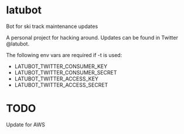 # latubot
Bot for ski track maintenance updates

A personal project for hacking around. Updates can be found in Twitter @latubot.

The following env vars are required if -t is used:

* LATUBOT_TWITTER_CONSUMER_KEY
* LATUBOT_TWITTER_CONSUMER_SECRET
* LATUBOT_TWITTER_ACCESS_KEY
* LATUBOT_TWITTER_ACCESS_SECRET

# TODO
Update for AWS
